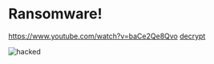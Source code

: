 # Ransomware!
https://www.youtube.com/watch?v=baCe2Qe8Qvo
[decrypt](https://github.com/swipax/Ransomware/assets/96448186/1ec1e8ac-9645-4905-9546-052277103483)

![hacked](https://github.com/swipax/Ransomware/assets/96448186/01659892-9bf5-407c-b43e-39f66ed444c0)


